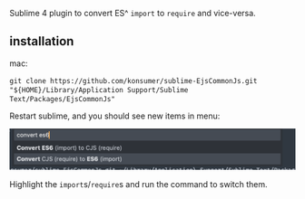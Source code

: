 Sublime 4 plugin to convert ES^ `import` to `require` and vice-versa.

## installation

mac:
```
git clone https://github.com/konsumer/sublime-EjsCommonJs.git "${HOME}/Library/Application Support/Sublime Text/Packages/EjsCommonJs"
```

Restart sublime, and you should see new items in menu:

![screenshot](./screen.png)

Highlight the `import`s/`require`s and run the command to switch them.
